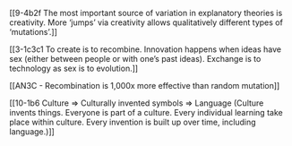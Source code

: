 [[9-4b2f The most important source of variation in explanatory theories is creativity. More ‘jumps’ via creativity allows qualitatively different types of ‘mutations’.]]

[[3-1c3c1 To create is to recombine. Innovation happens when ideas have sex (either between people or with one’s past ideas). Exchange is to technology as sex is to evolution.]]

[[AN3C - Recombination is 1,000x more effective than random mutation]]

[[10-1b6 Culture ⇒ Culturally invented symbols ⇒ Language (Culture invents things. Everyone is part of a culture. Every individual learning take place within culture. Every invention is built up over time, including language.)]]